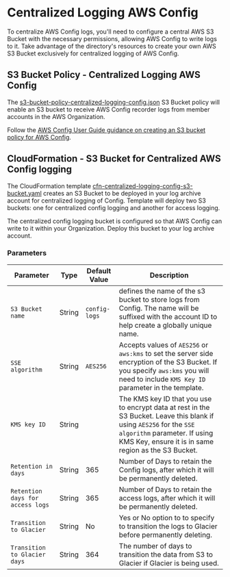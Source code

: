 
# Centralized Logging AWS Config

To centralize AWS Config logs, you'll need to configure a central AWS S3 Bucket with the necessary permissions, allowing AWS Config to write logs to it. Take advantage of the directory's resources to create your own AWS S3 Bucket exclusively for centralized logging of AWS Config.

## S3 Bucket Policy - Centralized Logging AWS Config

The [s3-bucket-policy-centralized-logging-config.json](./s3-bucket-policy-centralized-logging-config.json) S3 Bucket policy will enable an S3 bucket to receive AWS Config recorder logs from member accounts in the AWS Organization.

Follow the [AWS Config User Guide guidance on creating an S3 bucket policy for AWS Config](https://docs.aws.amazon.com/config/latest/developerguide/s3-bucket-policy.html#granting-access-in-another-account).

## CloudFormation - S3 Bucket for Centralized AWS Config logging

The CloudFormation template [cfn-centralized-logging-config-s3-bucket.yaml](./cfn-centralized-logging-config-s3-bucket.yaml) creates an S3 Bucket to be deployed in your log archive account for centralized logging of Config. Template will deploy two S3 buckets: one for centralized config logging and another for access logging.

The centralized config logging bucket is configured so that AWS Config can write to it within your Organization. Deploy this bucket to your log archive account.

### Parameters

| Parameter | Type | Default Value | Description |
| --------- | ---- | ------------- | ----------- |
| `S3 Bucket name` | String | `config-logs` | defines the name of the s3 bucket to store logs from Config. The name will be suffixed with the account ID to help create a globally unique name. |
| `SSE algorithm` | String |  `AES256` | Accepts values of `AES256` or `aws:kms` to set the server side encryption of the S3 Bucket. If you specify `aws:kms` you will need to include  `KMS Key ID` parameter in the template. |
| `KMS key ID` | String |  | The KMS key ID that you use to encrypt data at rest in the S3 Bucket. Leave this blank if using `AES256` for the `SSE algorithm` parameter. If using KMS Key, ensure it is in same region as the S3 Bucket. |
| `Retention in days` | String | 365  | Number of Days to retain the Config logs, after which it will be permanently deleted. |
| `Retention days for access logs` | String | 365 | Number of Days to retain the access logs, after which it will be permanently deleted. |
| `Transition to Glacier` | String | No | Yes or No option to to specify to transition the logs to Glacier before permanently deleting. |
| `Transition to Glacier days` | String | 364 | The number of days to transition the data from S3 to Glacier if Glacier is being used. |
